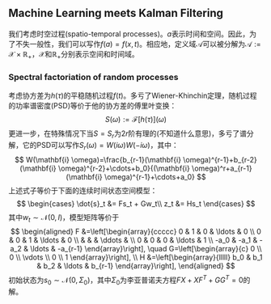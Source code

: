 ## Machine Learning meets Kalman Filtering

我们考虑时空过程(spatio-temporal processes)。$a$表示时间和空间。因此，为了不失一般性，我们可以写作$f(a)=f(x,t)$。相应地，定义域$\mathscr{A}$可以被分解为$\mathscr{A}:=\mathscr{X}\times \mathbb{R}_+$，$\mathscr{X}$和$\mathbb{R}_+$分别表示空间和时间域。

### Spectral factoriation of random processes

考虑协方差为$h(\tau)$的平稳随机过程$f(t)$。多亏了Wiener-Khinchin定理，随机过程的功率谱密度(PSD)等价于他的协方差的傅里叶变换：
$$
S(\omega) := \mathscr{F}[h(\tau)](\omega)
$$
更进一步，在特殊情况下当$S=S_r$为$2r$阶有理的(不知道什么意思)，多亏了谱分解，它的PSD可以写作$S_r(\omega) = W(i\omega)W(-i\omega)$，其中：
$$
W(\mathbf{i} \omega)=\frac{b_{r-1}(\mathbf{i} \omega)^{r-1}+b_{r-2}(\mathbf{i} \omega)^{r-2}+\cdots+b_0}{(\mathbf{i} \omega)^r+a_{r-1}(\mathbf{i} \omega)^{r-1}+\cdots+a_0}
$$
上述式子等价于下面的连续时间状态空间模型：
$$
\begin{cases}
\dot{s}_t &= Fs_t + Gw_t\\
z_t &= Hs_t
\end{cases}
$$
其中$w_t \sim \mathscr{N}(0, I)$，模型矩阵等价于
$$
\begin{aligned}
F &=\left[\begin{array}{ccccc}
0 & 1 & 0 & \ldots & 0 \\
0 & 0 & 1 & \ldots & 0 \\
& & & \ddots & \\
0 & 0 & 0 & \ldots & 1 \\
-a_0 & -a_1 & -a_2 & \ldots & -a_{r-1}
\end{array}\right], \quad G=\left[\begin{array}{c}
0 \\
0 \\
\vdots \\
0 \\
1
\end{array}\right], \\
H &=\left[\begin{array}{lllll}
b_0 & b_1 & b_2 & \ldots & b_{r-1}
\end{array}\right],
\end{aligned}
$$
初始状态为$s_0\sim \mathscr{N}(0,\Sigma_0)$，其中$\Sigma_0$为李亚普诺夫方程$FX+XF^T+GG^T=0$的解。

